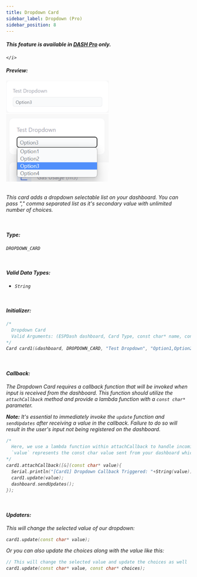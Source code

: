 ```yaml
---
title: Dropdown Card
sidebar_label: Dropdown (Pro)
sidebar_position: 8
---
```


<div className="pro-label">
    <i>
        <h4 style={{ fontWeight: '500', marginBottom: 5 }}>
             This feature is available in <a target="_blank" style={{ color: "red" }} href="https://espdash.pro">DASH Pro</a> only.
        </h4>
         
    </i>
</div>


#### Preview:
<img className="card-preview" src="/img/v4/dropdown-card.png" width="280px" alt="Preview" />
 &nbsp; 
<img className="card-preview" src="/img/v4/dropdown-card-2.png" width="280px" alt="Preview" />

<br/>


<br/>

This card adds a dropdown selectable list on your dashboard. You can pass "," comma separated list as it's secondary value with unlimited number of choices.

<br/>

#### Type:
`DROPDOWN_CARD`

<br/>

#### Valid Data Types:
- `String`

<br/>

#### Initializer:
```cpp
/* 
  Dropdown Card
  Valid Arguments: (ESPDash dashboard, Card Type, const char* name, const char* choices )
*/
Card card1(&dashboard, DROPDOWN_CARD, "Test Dropdown", "Option1,Option2,Option3,Option4");
```

<br/>

#### Callback:

The Dropdown Card requires a callback function that will be invoked when input is received from the dashboard. This function should utilize the `attachCallback` method and provide a lambda function with a `const char*` parameter.

**Note:** It's essential to immediately invoke the `update` function and `sendUpdates` after receiving a value in the callback. Failure to do so will result in the user's input not being registered on the dashboard.

```cpp
/*
  Here, we use a lambda function within attachCallback to handle incoming data.
  `value` represents the const char value sent from your dashboard which is equal to selected value.
*/
card1.attachCallback([&](const char* value){
  Serial.println("[Card1] Dropdown Callback Triggered: "+String(value));
  card1.update(value);
  dashboard.sendUpdates();
});
```

<br/>

#### Updaters:

This will change the selected value of our dropdown:

```cpp
card1.update(const char* value);
```

Or you can also update the choices along with the value like this:

```cpp
// This will change the selected value and update the choices as well
card1.update(const char* value, const char* choices);
```

<br/>
<br/>
